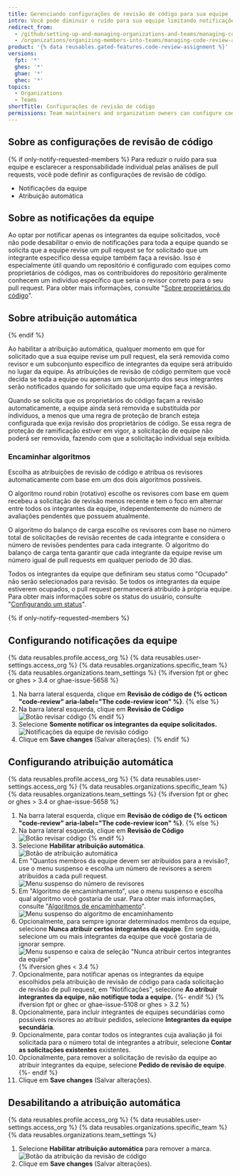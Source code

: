 ```yaml
---
title: Gerenciando configurações de revisão de código para sua equipe
intro: Você pode diminuir o ruído para sua equipe limitando notificações quando se solicita que a sua equipe revise um pull request.
redirect_from:
  - /github/setting-up-and-managing-organizations-and-teams/managing-code-review-assignment-for-your-team
  - /organizations/organizing-members-into-teams/managing-code-review-assignment-for-your-team
product: '{% data reusables.gated-features.code-review-assignment %}'
versions:
  fpt: '*'
  ghes: '*'
  ghae: '*'
  ghec: '*'
topics:
  - Organizations
  - Teams
shortTitle: Configurações de revisão de código
permissions: Team maintainers and organization owners can configure code review settings.
---
```


## Sobre as configurações de revisão de código

{% if only-notify-requested-members %}
Para reduzir o ruído para sua equipe e esclarecer a responsabilidade individual pelas análises de pull requests, você pode definir as configurações de revisão de código.

- Notificações da equipe
- Atribuição automática

## Sobre as notificações da equipe

Ao optar por notificar apenas os integrantes da equipe solicitados, você não pode desabilitar o envio de notificações para toda a equipe quando se solicita que a equipe revise um pull request se for solicitado que um integrante específico dessa equipe também faça a revisão. Isso é especialmente útil quando um repositório é configurado com equipes como proprietários de códigos, mas os contribuidores do repositório geralmente conhecem um indivíduo específico que seria o revisor correto para o seu pull request. Para obter mais informações, consulte "[Sobre proprietários do código](/github/creating-cloning-and-archiving-repositories/about-code-owners)".

## Sobre atribuição automática
{% endif %}

Ao habilitar a atribuição automática, qualquer momento em que for solicitado que a sua equipe revise um pull request, ela será removida como revisor e um subconjunto específico de integrantes da equipe será atribuído no lugar da equipe. As atribuições de revisão de código permitem que você decida se toda a equipe ou apenas um subconjunto dos seus integrantes serão notificados quando for solicitado que uma equipe faça a revisão.

Quando se solicita que os proprietários do código façam a revisão automaticamente, a equipe ainda será removida e substituída por indivíduos, a menos que uma regra de proteção de branch esteja configurada que exija revisão dos proprietários de código. Se essa regra de proteção de ramificação estiver em vigor, a solicitação de equipe não poderá ser removida, fazendo com que a solicitação individual seja exibida.

### Encaminhar algoritmos

Escolha as atribuições de revisão de código e atribua os revisores automaticamente com base em um dos dois algoritmos possíveis.

O algoritmo round robin (rotativo) escolhe os revisores com base em quem recebeu a solicitação de revisão menos recente e tem o foco em alternar entre todos os integrantes da equipe, independentemente do número de avaliações pendentes que possuem atualmente.

O algoritmo do balanço de carga escolhe os revisores com base no número total de solicitações de revisão recentes de cada integrante e considera o número de revisões pendentes para cada integrante. O algoritmo do balanço de carga tenta garantir que cada integrante da equipe revise um número igual de pull requests em qualquer período de 30 dias.

Todos os integrantes da equipe que definiram seu status como "Ocupado" não serão selecionados para revisão. Se todos os integrantes da equipe estiverem ocupados, o pull request permanecerá atribuído à própria equipe. Para obter mais informações sobre os status do usuário, consulte "[Configurando um status](/account-and-profile/setting-up-and-managing-your-github-profile/customizing-your-profile/personalizing-your-profile#setting-a-status)".

{% if only-notify-requested-members %}
## Configurando notificações da equipe

{% data reusables.profile.access_org %}
{% data reusables.user-settings.access_org %}
{% data reusables.organizations.specific_team %}
{% data reusables.organizations.team_settings %}
{% ifversion fpt or ghec or ghes > 3.4 or ghae-issue-5658 %}
1. Na barra lateral esquerda, clique em **Revisão de código de {% octicon "code-review" aria-label="The code-review icon" %}**.
{% else %}
1. Na barra lateral esquerda, clique em **Revisão de Código** ![Botão revisar código](/assets/images/help/teams/review-button.png)
{% endif %}
1. Selecione **Somente notificar os integrantes da equipe solicitados.** ![Notificações da equipe de revisão código](/assets/images/help/teams/review-assignment-notifications.png)
1. Clique em **Save changes** (Salvar alterações).
{% endif %}

## Configurando atribuição automática
{% data reusables.profile.access_org %}
{% data reusables.user-settings.access_org %}
{% data reusables.organizations.specific_team %}
{% data reusables.organizations.team_settings %}
{% ifversion fpt or ghec or ghes > 3.4 or ghae-issue-5658 %}
1. Na barra lateral esquerda, clique em **Revisão de código de {% octicon "code-review" aria-label="The code-review icon" %}**.
{% else %}
1. Na barra lateral esquerda, clique em **Revisão de Código** ![Botão revisar código](/assets/images/help/teams/review-button.png)
{% endif %}
1. Selecione **Habilitar atribuição automática**. ![Botão de atribuição automática](/assets/images/help/teams/review-assignment-enable.png)
1. Em "Quantos membros da equipe devem ser atribuídos para a revisão?, use o menu suspenso e escolha um número de revisores a serem atribuídos a cada pull request. ![Menu suspenso do número de revisores](/assets/images/help/teams/review-assignment-number.png)
1. Em "Algoritmo de encaminhamento", use o menu suspenso e escolha qual algoritmo você gostaria de usar. Para obter mais informações, consulte "[Algoritmos de encaminhamento](#routing-algorithms)". ![Menu suspenso do algoritmo de encaminhamento](/assets/images/help/teams/review-assignment-algorithm.png)
1. Opcionalmente, para sempre ignorar determinados membros da equipe, selecione **Nunca atribuir certos integrantes da equipe**. Em seguida, selecione um ou mais integrantes da equipe que você gostaria de ignorar sempre. ![Menu suspenso e caixa de seleção "Nunca atribuir certos integrantes da equipe"](/assets/images/help/teams/review-assignment-skip-members.png)
{% ifversion ghes < 3.4 %}
1. Opcionalmente, para notificar apenas os integrantes da equipe escolhidos pela atribuição de revisão de código para cada solicitação de revisão de pull request, em "Notificações", selecione **Ao atribuir integrantes da equipe, não notifique toda a equipe.**
{%- endif %}
{% ifversion fpt or ghec or ghae-issue-5108 or ghes > 3.2 %}
1. Opcionalmente, para incluir integrantes de equipes secundárias como possíveis revisores ao atribuir pedidos, selecione **Integrantes da equipe secundária**.
1. Opcionalmente, para contar todos os integrantes cuja avaliação já foi solicitada para o número total de integrantes a atribuir, selecione **Contar as solicitações existentes** existentes.
1. Opcionalmente, para remover a solicitação de revisão da equipe ao atribuir integrantes da equipe, selecione **Pedido de revisão de equipe**.
{%- endif %}
1. Clique em **Save changes** (Salvar alterações).

## Desabilitando a atribuição automática
{% data reusables.profile.access_org %}
{% data reusables.user-settings.access_org %}
{% data reusables.organizations.specific_team %}
{% data reusables.organizations.team_settings %}
1. Selecione **Habilitar atribuição automática** para remover a marca. ![Botão da atribuição da revisão de código](/assets/images/help/teams/review-assignment-enable.png)
1. Clique em **Save changes** (Salvar alterações).
